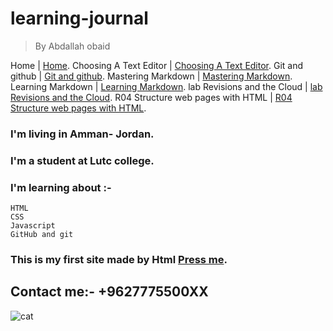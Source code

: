 # learning-journal
> By Abdallah obaid

Home | [Home](https://abdallah-obaid.github.io/learning-journal/).
Choosing A Text Editor | [Choosing A Text Editor](https://abdallah-obaid.github.io/learning-journal/choosing-A-Text-Editor).
Git and github | [Git and github](https://abdallah-obaid.github.io/learning-journal/git-and-github).
Mastering Markdown | [Mastering Markdown](https://abdallah-obaid.github.io/learning-journal/mastering-Markdown).
Learning Markdown | [Learning Markdown](https://abdallah-obaid.github.io/learning-journal/learning-Markdown).
lab Revisions and the Cloud  | [lab Revisions and the Cloud](https://abdallah-obaid.github.io/learning-journal/R03-Revisions-and-the-Cloud).
R04 Structure web pages with HTML  | [R04 Structure web pages with HTML](https://abdallah-obaid.github.io/learning-journal/R04-Structure-web-pages-with-HTML).

### I'm living in Amman- Jordan.
### I'm a student at Lutc college.

### I'm learning about :-
```
HTML
CSS
Javascript
GitHub and git
```

### This is my first site made by Html [Press me](https://midnightbluepungentservers.abdallahobaid.repl.co/).

## Contact me:- +9627775500XX


![cat](https://as1.ftcdn.net/jpg/01/93/38/40/500_F_193384026_F34lj9rX9W4ixlVZBrTJmijK010Tdv0j.jpg)

